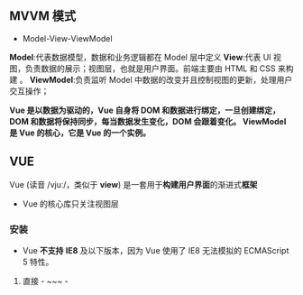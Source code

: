 ## MVVM 模式

- Model-View-ViewModel

**Model**:代表数据模型，数据和业务逻辑都在 Model 层中定义
**View**:代表 UI 视图，负责数据的展示；视图层，也就是用户界面。前端主要由 HTML 和 CSS 来构建 。
**ViewModel**:负责监听 Model 中数据的改变并且控制视图的更新，处理用户交互操作；

**Vue 是以数据为驱动的，Vue 自身将 DOM 和数据进行绑定，一旦创建绑定，DOM 和数据将保持同步，每当数据发生变化，DOM 会跟着变化。 ViewModel 是 Vue 的核心，它是 Vue 的一个实例。**

## VUE

Vue (读音 /vjuː/，类似于 **view**) 是一套用于**构建用户界面**的渐进式**框架**

- Vue 的核心库只关注视图层

### 安装

- Vue **不支持** **IE8** 及以下版本，因为 Vue 使用了 IE8 无法模拟的 ECMAScript 5 特性。

1. 直接<script>引入
2. CLI（命令行工具）
3. vue ui

```html
开发版
<script src="https://cdn.jsdelivr.net/npm/vue/dist/vue.js"></script>
发行版
<script src="https://cdn.jsdelivr.net/npm/vue@2.6.12"></script>
```

。。。

### 基本指令

- v-text 和 v-html 及插值表达式的区别

- v-bind

  - 用来绑定属性
  - 可以简写
  - v-bind中可以写表达式

  ~~~html
  <input type="button" value="按钮" v-bind:title="表达式">
  <input type="button" value="按钮" :title="表达式">
  ~~~

- v-on

  - 绑定事件

  - ~~~html
        <!-- 不可以 -->
        <button v-on:click="alert('v-on')">点我</button>
        <!-- 可以 -->
        <button @click="show">点我</button>
        <button @mousemove="show">点我</button>
    ~~~


- 事件修饰符

  - 事件冒泡（stop）：阻止从里到外事件传递

    ~~~html
      <div id="app">
        <div class="container" @click="clickContainer">
          <div class="inner" @click.stop="clickInner">横幅</div>
        </div>
      </div>
    ~~~

  - 阻止默认事件（prevent）

  - ~~~html
    <a href="www.baidu.com" @click.prevent.stop="clickHref">百度(阻止跳转并阻止冒泡)</a>
    ~~~

  - capture:从外到里捕获事件，stop会失效

  - ~~~html
    <div class="container" @click.capture="clickContainer">
    ~~~

  - self：只响应自身事件，（加到外层元素上可以批量阻止冒泡）

  - once：只响应一次

- v-model:双向数据绑定，一般用于表单。
  ~~~html
  <div id="app">
    <h4>{{ msg }}</h4>
    <input type="text" :value="msg">
    <!-- v-bind只能单向数据绑定 -->
    <input type="text" v-model="msg">
    <!-- 使用v-model可以实现表单元素和model中数据双向绑定 -->
    <!-- v-model只能用于表单元素中 -->
    <!-- （input:radio text address email...） select checkbox textarea -->

  </div>

  <script>
    //创建Vue实例,得到 ViewModel
    var vm = new Vue({
      el: '#app',
      data: {
        msg: '乘风破浪'
      },
      methods: {}
    });
  </script>
  ~~~

- vue中的class，style使用
  - ~~~html
    <!-- 不用vue的常规写法 -->
    <h1 class="red thin">春江花月夜</h1>

    <!-- 绑定数组，数组里可以是对象 也可以是三元表达式-->
    <h1 :class="['red', 'thin', 'italic', {'active': flag}]">春江花月夜</h1>
    <!-- 绑定对象，属性名的引号可省略 -->
    <h1 :class="{red:true,thin:true}">春江花月夜</h1>
    <h1 :style="{color:'green','font-style':'italic'}">床前明月光</h1>

    <!-- 在style中通过数组引用多个data上的样式对象 -->
    <h1 :style="[styleObj1,styleObj2]">床前明月光</h1>
  - ~~~
  
- v-for和key
- ~~~html
-  <div id="app">
    <p v-for="item in items">{{item}}</p>
    <p v-for="(item,index) in items">{{item}}==={{index}}</p>
    <p v-for="(key,val,index) in obj">{{val}}==={{key}}==={{index}}</p>
    <p v-for="n in 10">{{n}}</p>
    </div>
    <script>
    //创建Vue实例,得到 ViewModel
    var vm = new Vue({
      el: '#app',
      data: {
        items: ['2014', '1223', '11112'],
        obj: {
          name: 'ding',
          age: '20'
        }

      },
      methods: {}
    });
  </script>
- ~~~
- 
